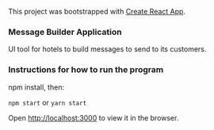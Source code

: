 This project was bootstrapped with [Create React App](https://github.com/facebookincubator/create-react-app).

### Message Builder Application

UI tool for hotels to build messages to send to its customers.

### Instructions for how to run the program

npm install, then:

`npm start` or `yarn start`

Open [http://localhost:3000](http://localhost:3000) to view it in the browser.
